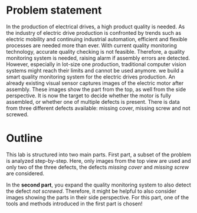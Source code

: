 # Problem statement
In the production of electrical drives, a high product quality is needed. As the industry of electric drive production is confronted by trends such as electric mobility and continuing industrial automation, efficient and flexible processes are needed more than ever. With current quality monitoring technology, accurate quality checking is not feasible. Therefore, a quality monitoring system is needed, raising alarm if assembly errors are detected. However, especially in lot-size one production, traditional computer vision systems might reach their limits and cannot be used anymore. we build a smart quality monitoring system for the electric drives production. An already existing visual sensor captures images of the electric motor after assembly. These images show the part from the top, as well from the side perspective. It is now the target to decide whether the motor is fully assembled, or whether one of multiple defects is present. There is data from three different defects available: missing cover, missing screw and not screwed.
# Outline
This lab is structured into two main parts. First part, a subset of the problem is analyzed step-by-step. Here, only images from the top view are used and only two of the three defects, the defects *missing cover* and *missing screw* are considered.

In the **second part**, you expand the quality monitoring system to also detect the defect *not screwed*. Therefore, it might be helpful to also consider images showing the parts in their side perspective. For this part, one of the tools and methods introduced in the first part is chosen!
